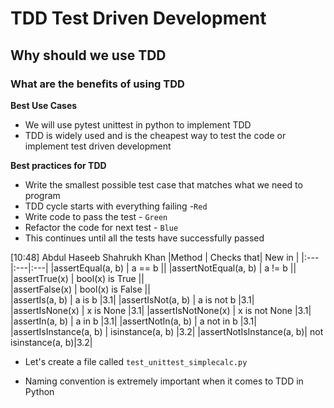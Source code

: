 # TDD Test Driven Development
## Why should we use TDD
### What are the benefits of using TDD

**Best Use Cases** 
- We will use pytest unittest in python to implement TDD
- TDD is widely used and is the cheapest way to test the code or implement test driven development

**Best practices for TDD**

- Write the smallest possible test case that matches what we need to program
- TDD cycle starts with everything failing -`Red`
- Write code to pass the test - `Green`
- Refactor the code for next test - `Blue`
- This continues until all the tests have successfully passed

[10:48] Abdul Haseeb Shahrukh Khan
|Method |   Checks that|   New in |
|:---|:---|:---|
|assertEqual(a, b)        | a == b              ||
|assertNotEqual(a, b)     |    a != b              ||  
|assertTrue(x)            |    bool(x) is True     ||  
|assertFalse(x)           |    bool(x) is False    ||  
|assertIs(a, b)           |    a is b             |3.1|
|assertIsNot(a, b)        |    a is not b          |3.1|
|assertIsNone(x)          |    x is None           |3.1|
|assertIsNotNone(x)       |    x is not None       |3.1|
|assertIn(a, b)           |    a in b              |3.1|
|assertNotIn(a, b)        |    a not in b         |3.1|
|assertIsInstance(a, b)   |    isinstance(a, b)    |3.2|
|assertNotIsInstance(a, b)|    not isinstance(a, b)|3.2| 







- Let's create a file called
`test_unittest_simplecalc.py`
  
- Naming convention is extremely important when it comes to TDD in Python
